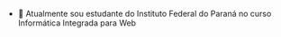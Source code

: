 - 🔭 Atualmente sou estudante do Instituto Federal do Paraná no curso Informática Integrada para Web
